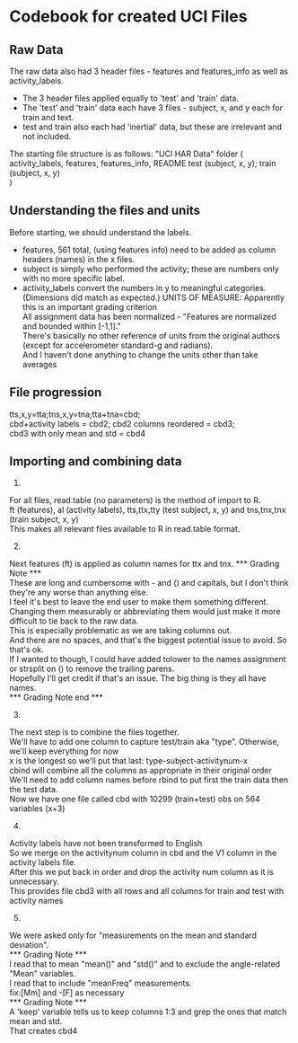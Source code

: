 # Codebook for created UCI Files

## Raw Data
The raw data also had 3 header files - features and features_info as well as activity_labels.
* The 3 header files applied equally to 'test' and 'train' data.
* The 'test' and 'train' data each have 3 files - subject, x, and y each for train and text.
* test and train also each had 'inertial' data, but these are irrelevant and not included.

The starting file structure is as follows:
"UCI HAR Data" folder (<br />
  activity_labels, features, features_info, README
  test (subject, x, y); train (subject, x, y) <br />
  )

## Understanding the files and units
Before starting, we should understand the labels.
* features, 561 total, (using features info) need to be added as column headers (names) in the x files.
* subject is simply who performed the activity; these are numbers only with no more specific label.
* activity_labels convert the numbers in y to meaningful categories.
(Dimensions did match as expected.)
UNITS OF MEASURE: Apparently this is an important grading criterion<br />
All assignment data has been normalized - "Features are normalized and bounded within [-1,1]."<br />
There's basically no other reference of units from the original authors (except for accelerometer standard-g and radians).<br />
And I haven't done anything to change the units other than take averages<br />

## File progression
tts,x,y=tta;tns,x,y=tna;tta+tna=cbd;<br />
cbd+activity labels = cbd2; cbd2 columns reordered = cbd3;<br />
cbd3 with only mean and std = cbd4<br />

## Importing and combining data

1.
For all files, read.table (no parameters) is the method of import to R.<br />
ft (features), al (activity labels), tts,ttx,tty (test subject, x, y) and tns,tnx,tnx (train subject, x, y)<br />
This makes all relevant files available to R in read.table format.

2.
Next features (ft) is applied as column names for ttx and tnx.
*** Grading Note ***<br />
These are long and cumbersome with - and () and capitals, but I don't think they're any worse than anything else.<br />
I feel it's best to leave the end user to make them something different.<br />
Changing them measurably or abbreviating them would just make it more difficult to tie back to the raw data.<br />
This is especially problematic as we are taking columns out.<br />
And there are no spaces, and that's the biggest potential issue to avoid. So that's ok.<br />
If I wanted to though, I could have added tolower to the names assignment or strsplit on () to remove the trailing parens.<br />
Hopefully I'll get credit if that's an issue. The big thing is they all have names.<br />
*** Grading Note end ***<br />

3.
The next step is to combine the files together.<br />
We'll have to add one column to capture test/train aka "type". Otherwise, we'll keep everything for now<br />
x is the longest so we'll put that last: type-subject-activitynum-x<br />
cbind will combine all the columns as appropriate in their original order<br />
We'll need to add column names before rbind to put first the train data then the test data.<br />
Now we have one file called cbd with 10299 (train+test) obs on 564 variables (x+3)

4.
Activity labels have not been transformed to English<br />
So we merge on the activitynum column in cbd and the V1 column in the activity labels file.<br />
After this we put back in order and drop the activity num column as it is unnecessary.<br />
This provides file cbd3 with all rows and all columns for train and test with activity names<br />

5.
We were asked only for "measurements on the mean and standard deviation".<br />
*** Grading Note ***<br />
I read that to mean "mean()" and "std()" and to exclude the angle-related "Mean" variables.<br />
I read that to include "meanFreq" measurements.<br />
fix:[Mm] and -[F] as necessary<br />
*** Grading Note ***<br />
A 'keep' variable tells us to keep columns 1:3 and grep the ones that match mean and std.<br />
That creates cbd4


